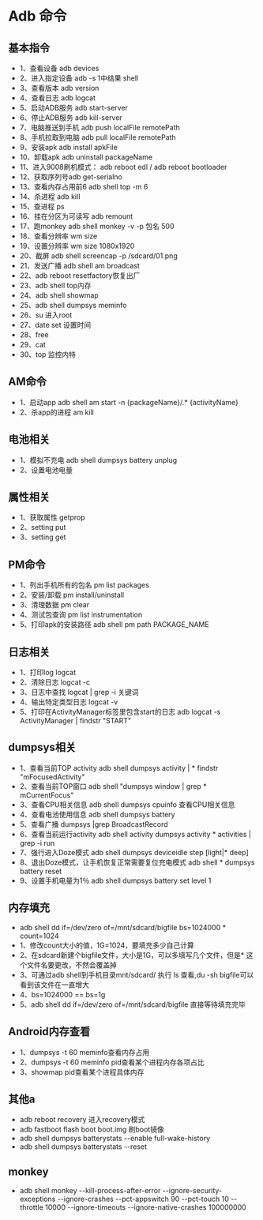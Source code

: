 # Adb 命令

## 基本指令
* 1、查看设备 adb devices
* 2、进入指定设备 adb -s 1中结果 shell
* 3、查看版本 adb version
* 4、查看日志 adb logcat
* 5、启动ADB服务 adb start-server
* 6、停止ADB服务 adb kill-server
* 7、电脑推送到手机 adb push localFile remotePath
* 8、手机拉取到电脑 adb pull localFile remotePath
* 9、安装apk adb install apkFile
* 10、卸载apk adb uninstall packageName
* 11、进入9008刷机模式： adb reboot edl / adb reboot bootloader
* 12、获取序列号adb get-serialno
* 13、查看内存占用前6 adb shell top -m 6
* 14、杀进程 adb kill
* 15、查进程 ps
* 16、挂在分区为可读写 adb remount
* 17、跑monkey adb shell monkey -v -p 包名 500
* 18、查看分辨率 wm size
* 19、设置分辨率 wm size 1080x1920
* 20、截屏 adb shell screencap -p /sdcard/01.png
* 21、发送广播 adb shell am broadcast
* 22、adb reboot resetfactory恢复出厂
* 23、adb shell top内存
* 24、adb shell showmap
* 25、adb shell dumpsys meminfo
* 26、su 进入root
* 27、date set 设置时间
* 28、free
* 29、cat
* 30、top 监控内特
## AM命令
* 1、启动app adb shell am start -n {packageName}/.* {activityName}
* 2、杀app的进程 am kill <packageName>
## 电池相关
* 1、模拟不充电 adb shell dumpsys battery unplug
* 2、设置电池电量
## 属性相关
* 1、获取属性 getprop
* 2、setting put
* 3、setting get
## PM命令
* 1、列出手机所有的包名 pm list packages
* 2、安装/卸载 pm install/uninstall
* 3、清理数据 pm clear 
* 4、测试包查询 pm list instrumentation
* 5、打印apk的安装路径 adb shell pm path PACKAGE_NAME
## 日志相关
* 1、打印log logcat
* 2、清除日志 logcat -c
* 3、日志中查找 logcat | grep -i 关键词
* 4、输出特定类型日志 logcat -v
* 5、打印在ActivityManager标签里包含start的日志 adb logcat -s ActivityManager | findstr "START"
## dumpsys相关
* 1、查看当前TOP activity  adb shell dumpsys activity | * findstr "mFocusedActivity"
* 2、查看当前TOP窗口  adb shell "dumpsys window | grep * mCurrentFocus"
* 3、查看CPU相关信息 adb shell dumpsys cpuinfo 查看CPU相关信息 
* 4、查看电池使用信息 adb shell dumpsys battery 
* 5、查看广播 dumpsys |grep BroadcastRecord 
* 6、查看当前运行activity adb shell activity dumpsys activity * activities | grep -i run
* 7、强行进入Doze模式 adb shell dumpsys deviceidle step [light|* deep] 
* 8、退出Doze模式，让手机恢复正常需要复位充电模式 adb shell * dumpsys battery reset
* 9、设置手机电量为1％ adb shell dumpsys battery set level 1
## 内存填充
* adb shell dd if=/dev/zero of=/mnt/sdcard/bigfile bs=1024000 * count=1024  
* 1、修改count大小的值，1G=1024，要填充多少自己计算
* 2、在sdcard新建个bigfile文件，大小是1G，可以多填写几个文件，但是* 这个文件名要更改，不然会覆盖掉
* 3、可通过adb shell到手机目录mnt/sdcard/ 执行 ls 查看,du -sh bigfile可以看到该文件在一直增大
* 4、bs=1024000 == bs=1g
* 5、adb shell dd if=/dev/zero of=/mnt/sdcard/bigfile 直接等待填充完毕
## Android内存查看
* 1、dumpsys -t 60 meminfo查看内存占用
* 2、dumpsys -t 60 meminfo pid查看某个进程内存各项占比
* 3、showmap pid查看某个进程具体内存

## 其他a
* adb reboot recovery 进入recovery模式
* adb fastboot flash boot boot.img 刷boot镜像
* adb shell dumpsys batterystats --enable full-wake-history
* adb shell dumpsys batterystats --reset
  
## monkey 
* adb shell monkey --kill-process-after-error --ignore-security-exceptions --ignore-crashes --pct-appswitch 90 --pct-touch 10 --throttle 10000 --ignore-timeouts --ignore-native-crashes 100000000


